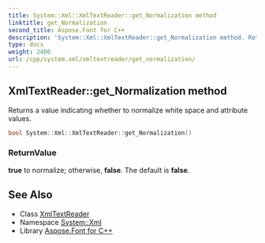 ```yaml
---
title: System::Xml::XmlTextReader::get_Normalization method
linktitle: get_Normalization
second_title: Aspose.Font for C++
description: 'System::Xml::XmlTextReader::get_Normalization method. Returns a value indicating whether to normalize white space and attribute values in C++.'
type: docs
weight: 2400
url: /cpp/system.xml/xmltextreader/get_normalization/
---
```

## XmlTextReader::get_Normalization method


Returns a value indicating whether to normalize white space and attribute values.

```cpp
bool System::Xml::XmlTextReader::get_Normalization()
```


### ReturnValue

**true** to normalize; otherwise, **false**. The default is **false**.

## See Also

* Class [XmlTextReader](../)
* Namespace [System::Xml](../../)
* Library [Aspose.Font for C++](../../../)
